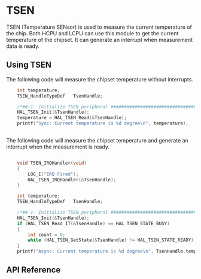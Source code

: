 # TSEN

TSEN (Temperature SENsor) is used to measure the current temperature of the chip. Both HCPU and LCPU can use this module to get the current temperature of the chipset. It can generate an interrupt when measurement data is ready.

## Using TSEN
The following code will measure the chipset temperature without interrupts.

```c
    int temperature;
    TSEN_HandleTypeDef   TsenHandle;

    /*##-1- Initialize TSEN peripheral #######################################*/
    HAL_TSEN_Init(&TsenHandle);
    temperature = HAL_TSEN_Read(&TsenHandle);
    printf("Sync: Current temperature is %d degree\n", temperature);
    
```

The following code will measure the chipset temperature and generate an interrupt when the measurement is ready.
```c

    void TSEN_IRQHandler(void)
    {
        LOG_I("IRQ Fired");
        HAL_TSEN_IRQHandler(&TsenHandle);
    }

    int temperature;
    TSEN_HandleTypeDef   TsenHandle;

    /*##-1- Initialize TSEN peripheral #######################################*/
    HAL_TSEN_Init(&TsenHandle);
    if (HAL_TSEN_Read_IT(&TsenHandle) == HAL_TSEN_STATE_BUSY)
    {
        int count = 0;
        while (HAL_TSEN_GetState(&TsenHandle) != HAL_TSEN_STATE_READY);
    }
    printf("Async: Current temperature is %d degree\n", TsenHandle.temperature);    
```

## API Reference
[](../api/hal/tsen.md)
